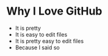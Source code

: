 # Why I Love GitHub

* It is pretty
* It is easy to edit files
* It is pretty easy to edit files
* Because I said so